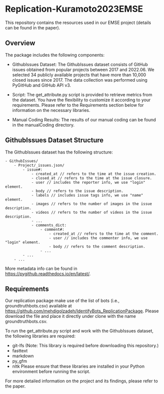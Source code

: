 # Replication-Kuramoto2023EMSE
This repository contains the resources used in our EMSE project (details can be found in the paper).

## Overview
The package includes the following components:

- GithubIssues Dataset: 
    The GithubIssues dataset consists of GitHub issues obtained from popular projects between 2017 and 2022.06. We selected 34 publicly available projects that have more than 10,000 closed issues since 2017. The data collection was performed using PyGitHub and GitHub API v3.

- Script: 
    The get_attribute.py script is provided to retrieve metrics from the dataset. You have the flexibility to customize it according to your requirements. Please refer to the Requirements section below for information on the necessary libraries.

- Manual Coding Results: 
    The results of our manual coding can be found in the manualCoding directory.

## GithubIssues Dataset Structure
The GithubIssues dataset has the following structure:
```
- GithubIssues/
    - Project/_issues.json/
        - issue#:
            - created_at // refers to the time at the issue creation.
            - closed_at // refers to the time at the issue closure.
            - user // includes the reporter info, we use "login" element.
            - body // refers to the issue description.
            - labels // includes issue tags info, we use "name" element.
            - images // refers to the number of images in the issue description.
            - videos // refers to the number of videos in the issue description.
            - ...
            - comments_dict:
                - comment#:
                    - created_at // refers to the time at the comment.
                    - user // includes the commenter info, we use "login" element.
                    - body // refers to the comment description.
                - ...
        - ...
    - ...
```
More metadata info can be found in https://pygithub.readthedocs.io/en/latest/.

## Requirements
Our replication package make use of the list of bots (i.e., groundtruthbots.csv) available at https://github.com/mehdigolzadeh/IdentifyBots_ReplicationPackage.
Please download the file and place it directly under clone with the name groundtruthbots.csv.

To run the get_attribute.py script and work with the GithubIssues dataset, the following libraries are required:
- git-lfs (Note: This library is required before downloading this repository.)
- fasttext
- markdown
- py_gfm
- nltk
Please ensure that these libraries are installed in your Python environment before running the script.

For more detailed information on the project and its findings, please refer to the paper.
